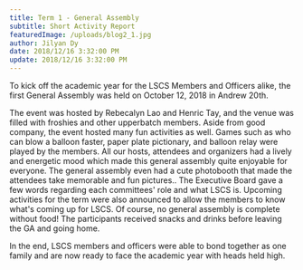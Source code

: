 ```yaml
---
title: Term 1 - General Assembly 
subtitle: Short Activity Report 
featuredImage: /uploads/blog2_1.jpg
author: Jilyan Dy
date: 2018/12/16 3:32:00 PM
update: 2018/12/16 3:32:00 PM
---
```


To kick off the academic year for the LSCS Members and Officers alike, the first General Assembly was held on October 12, 2018 in Andrew 20th.

The event was hosted by Rebecalyn Lao and Henric Tay, and the venue was filled with froshies and other upperbatch members. Aside from good company, the event hosted many fun activities as well. Games such as who can blow a balloon faster, paper plate pictionary, and balloon relay were played by the members. All our hosts, attendees and organizers had a lively and energetic mood which made this general assembly quite enjoyable for everyone. The general assembly even had a cute photobooth that made the attendees take memorable and fun pictures.. The Executive Board gave a few words regarding each committees' role and what LSCS is. Upcoming activities for the term were also announced to allow the members to know what's coming up for LSCS. Of course, no general assembly is complete without food! The participants received snacks and drinks before leaving the GA and going home.

In the end, LSCS members and officers were able to bond together as one family and are now ready to face the academic year with heads held high.    